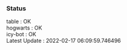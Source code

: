 ### Status


table : OK  
hogwarts : OK  
icy-bot : OK  
Latest Update : 2022-02-17 06:09:59.746496
